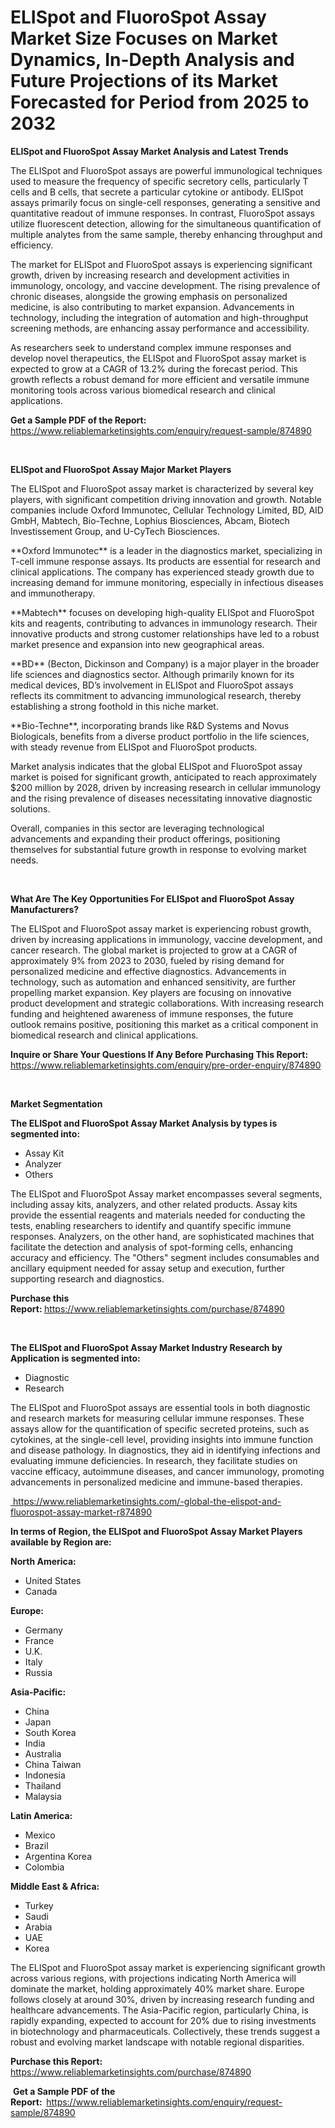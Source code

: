 <p><h1>ELISpot and FluoroSpot Assay Market Size Focuses on Market Dynamics, In-Depth Analysis and Future Projections of its Market Forecasted for Period from 2025 to 2032</h1></p><p><strong>ELISpot and FluoroSpot Assay Market Analysis and Latest Trends</strong></p>
<p><p>The ELISpot and FluoroSpot assays are powerful immunological techniques used to measure the frequency of specific secretory cells, particularly T cells and B cells, that secrete a particular cytokine or antibody. ELISpot assays primarily focus on single-cell responses, generating a sensitive and quantitative readout of immune responses. In contrast, FluoroSpot assays utilize fluorescent detection, allowing for the simultaneous quantification of multiple analytes from the same sample, thereby enhancing throughput and efficiency.</p><p>The market for ELISpot and FluoroSpot assays is experiencing significant growth, driven by increasing research and development activities in immunology, oncology, and vaccine development. The rising prevalence of chronic diseases, alongside the growing emphasis on personalized medicine, is also contributing to market expansion. Advancements in technology, including the integration of automation and high-throughput screening methods, are enhancing assay performance and accessibility.</p><p>As researchers seek to understand complex immune responses and develop novel therapeutics, the ELISpot and FluoroSpot assay market is expected to grow at a CAGR of 13.2% during the forecast period. This growth reflects a robust demand for more efficient and versatile immune monitoring tools across various biomedical research and clinical applications.</p></p>
<p><strong>Get a Sample PDF of the Report:&nbsp;</strong> <a href="https://www.reliablemarketinsights.com/enquiry/request-sample/874890?utm_campaign=3309&utm_medium=2&utm_source=Github&utm_content=ia&utm_term=19042025&utm_id=elispot-and-fluorospot-assay">https://www.reliablemarketinsights.com/enquiry/request-sample/874890</a></p>
<p>&nbsp;</p>
<p><strong>ELISpot and FluoroSpot Assay Major Market Players</strong></p>
<p><p>The ELISpot and FluoroSpot assay market is characterized by several key players, with significant competition driving innovation and growth. Notable companies include Oxford Immunotec, Cellular Technology Limited, BD, AID GmbH, Mabtech, Bio-Techne, Lophius Biosciences, Abcam, Biotech Investissement Group, and U-CyTech Biosciences.</p><p>**Oxford Immunotec** is a leader in the diagnostics market, specializing in T-cell immune response assays. Its products are essential for research and clinical applications. The company has experienced steady growth due to increasing demand for immune monitoring, especially in infectious diseases and immunotherapy.</p><p>**Mabtech** focuses on developing high-quality ELISpot and FluoroSpot kits and reagents, contributing to advances in immunology research. Their innovative products and strong customer relationships have led to a robust market presence and expansion into new geographical areas.</p><p>**BD** (Becton, Dickinson and Company) is a major player in the broader life sciences and diagnostics sector. Although primarily known for its medical devices, BD’s involvement in ELISpot and FluoroSpot assays reflects its commitment to advancing immunological research, thereby establishing a strong foothold in this niche market.</p><p>**Bio-Techne**, incorporating brands like R&D Systems and Novus Biologicals, benefits from a diverse product portfolio in the life sciences, with steady revenue from ELISpot and FluoroSpot products.</p><p>Market analysis indicates that the global ELISpot and FluoroSpot assay market is poised for significant growth, anticipated to reach approximately $200 million by 2028, driven by increasing research in cellular immunology and the rising prevalence of diseases necessitating innovative diagnostic solutions.</p><p>Overall, companies in this sector are leveraging technological advancements and expanding their product offerings, positioning themselves for substantial future growth in response to evolving market needs.</p></p>
<p>&nbsp;</p>
<p><strong>What Are The Key Opportunities For ELISpot and FluoroSpot Assay Manufacturers?</strong></p>
<p><p>The ELISpot and FluoroSpot assay market is experiencing robust growth, driven by increasing applications in immunology, vaccine development, and cancer research. The global market is projected to grow at a CAGR of approximately 9% from 2023 to 2030, fueled by rising demand for personalized medicine and effective diagnostics. Advancements in technology, such as automation and enhanced sensitivity, are further propelling market expansion. Key players are focusing on innovative product development and strategic collaborations. With increasing research funding and heightened awareness of immune responses, the future outlook remains positive, positioning this market as a critical component in biomedical research and clinical applications.</p></p>
<p><strong>Inquire or Share Your Questions If Any Before Purchasing This Report:</strong> <a href="https://www.reliablemarketinsights.com/enquiry/pre-order-enquiry/874890?utm_campaign=3309&utm_medium=2&utm_source=Github&utm_content=ia&utm_term=19042025&utm_id=elispot-and-fluorospot-assay">https://www.reliablemarketinsights.com/enquiry/pre-order-enquiry/874890</a></p>
<p>&nbsp;</p>
<p><strong>Market Segmentation</strong></p>
<p><strong>The ELISpot and FluoroSpot Assay Market Analysis by types is segmented into:</strong></p>
<p><ul><li>Assay Kit</li><li>Analyzer</li><li>Others</li></ul></p>
<p><p>The ELISpot and FluoroSpot Assay market encompasses several segments, including assay kits, analyzers, and other related products. Assay kits provide the essential reagents and materials needed for conducting the tests, enabling researchers to identify and quantify specific immune responses. Analyzers, on the other hand, are sophisticated machines that facilitate the detection and analysis of spot-forming cells, enhancing accuracy and efficiency. The "Others" segment includes consumables and ancillary equipment needed for assay setup and execution, further supporting research and diagnostics.</p></p>
<p><strong>Purchase this Report:&nbsp;</strong><a href="https://www.reliablemarketinsights.com/purchase/874890?utm_campaign=3309&utm_medium=2&utm_source=Github&utm_content=ia&utm_term=19042025&utm_id=elispot-and-fluorospot-assay">https://www.reliablemarketinsights.com/purchase/874890</a></p>
<p>&nbsp;</p>
<p><strong>The ELISpot and FluoroSpot Assay Market Industry Research by Application is segmented into:</strong></p>
<p><ul><li>Diagnostic</li><li>Research</li></ul></p>
<p><p>The ELISpot and FluoroSpot assays are essential tools in both diagnostic and research markets for measuring cellular immune responses. These assays allow for the quantification of specific secreted proteins, such as cytokines, at the single-cell level, providing insights into immune function and disease pathology. In diagnostics, they aid in identifying infections and evaluating immune deficiencies. In research, they facilitate studies on vaccine efficacy, autoimmune diseases, and cancer immunology, promoting advancements in personalized medicine and immune-based therapies.</p></p>
<p><a href="https://www.reliablemarketinsights.com/-global-the-elispot-and-fluorospot-assay-market-r874890?utm_campaign=3309&utm_medium=2&utm_source=Github&utm_content=ia&utm_term=19042025&utm_id=elispot-and-fluorospot-assay">&nbsp;https://www.reliablemarketinsights.com/-global-the-elispot-and-fluorospot-assay-market-r874890</a></p>
<p><strong>In terms of Region, the ELISpot and FluoroSpot Assay Market Players available by Region are:</strong></p>
<p>
    <p> <strong> North America: </strong>
        <ul>
            <li>United States</li>
            <li>Canada</li>
        </ul>
        </p> 
    <p> <strong> Europe: </strong>
        <ul>
            <li>Germany</li>
            <li>France</li>
            <li>U.K.</li>
            <li>Italy</li>
            <li>Russia</li>
        </ul>
        </p> 
    <p> <strong> Asia-Pacific: </strong>
        <ul>
            <li>China</li>
            <li>Japan</li>
            <li>South Korea</li>
            <li>India</li>
            <li>Australia</li>
            <li>China Taiwan</li>
            <li>Indonesia</li>
            <li>Thailand</li>
            <li>Malaysia</li>
        </ul>
        </p> 
    <p> <strong> Latin America: </strong>
        <ul>
            <li>Mexico</li>
            <li>Brazil</li>
            <li>Argentina Korea</li>
            <li>Colombia</li>
        </ul>
        </p> 
    <p> <strong> Middle East & Africa: </strong>
        <ul>
            <li>Turkey</li>
            <li>Saudi</li>
            <li>Arabia</li>
            <li>UAE</li>
            <li>Korea</li>
        </ul>
    </p>
    </p>
<p><p>The ELISpot and FluoroSpot assay market is experiencing significant growth across various regions, with projections indicating North America will dominate the market, holding approximately 40% market share. Europe follows closely at around 30%, driven by increasing research funding and healthcare advancements. The Asia-Pacific region, particularly China, is rapidly expanding, expected to account for 20% due to rising investments in biotechnology and pharmaceuticals. Collectively, these trends suggest a robust and evolving market landscape with notable regional disparities.</p></p>
<p><strong>Purchase this Report: </strong><a href="https://www.reliablemarketinsights.com/purchase/874890?utm_campaign=3309&utm_medium=2&utm_source=Github&utm_content=ia&utm_term=19042025&utm_id=elispot-and-fluorospot-assay">https://www.reliablemarketinsights.com/purchase/874890</a></p>
<p>&nbsp;<strong>Get a Sample PDF of the Report:&nbsp;&nbsp;</strong><a href="https://www.reliablemarketinsights.com/enquiry/request-sample/874890?utm_campaign=3309&utm_medium=2&utm_source=Github&utm_content=ia&utm_term=19042025&utm_id=elispot-and-fluorospot-assay">https://www.reliablemarketinsights.com/enquiry/request-sample/874890</a></p>
<p><strong></strong></p>
<p><p></p><p></p><p></p></p>
